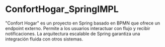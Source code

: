 # ConfortHogar_SpringIMPL
 "Confort Hogar" es un proyecto en Spring basado en BPMN que ofrece un endpoint externo. Permite a los usuarios interactuar con flujo y recibir notificaciones. La arquitectura escalable de Spring garantiza una integración fluida con otros sistemas.
